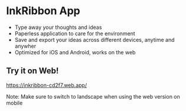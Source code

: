 # InkRibbon App

- Type away your thoughts and ideas
- Paperless application to care for the environment
- Save and export your ideas across different devices, anytime and anywher
- Optimized for iOS and Android, works on the web

## Try it on Web! 
https://inkribbon-cd2f7.web.app/
 
Note: Make sure to switch to landscape when using the web version on mobile